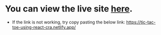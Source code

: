 # You can view the live site [here](https://tic-tac-toe-using-react-cra.netlify.app/).

-   If the link is not working, try copy pasting the below link:
    https://tic-tac-toe-using-react-cra.netlify.app/
